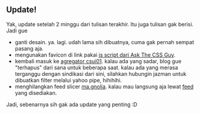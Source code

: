 ## Update!

Yak, update setelah 2 minggu dari tulisan terakhir. Itu juga tulisan gak berisi. Jadi gue

* ganti desain. ya. lagi. udah lama sih dibuatnya, cuma gak pernah sempat pasang aja.
* mengunakan favicon di link pakai [js script dari Ask The CSS Guy](http://www.askthecssguy.com/2006/12/hyperlink_cues_with_favicons.html).
* kembali masuk ke [agregator csui01](http://csui01.org/). kalau ada yang sadar, blog gue "terhapus" dari sana untuk beberapa saat. kalau ada yang merasa terganggu dengan sindikasi dari sini, silahkan hubungin jazman untuk dibuatkan filter melalui yahoo pipe, hihihihi.
* menghilangkan feed slicer [ma.gnolia](http://ma.gnolia.com/people/kriwil). kalau mau langsung aja lewat [feed](http://ma.gnolia.com/rss/full/people/kriwil) yang disediakan.

Jadi, sebenarnya sih gak ada update yang penting :D

<!-- {"time": "2008-05-26 10:46:52", "title": "Update!"} -->
